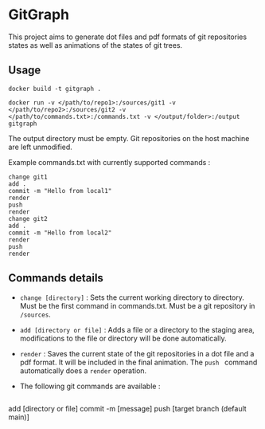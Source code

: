 # GitGraph

This project aims to generate dot files and pdf formats of git repositories states as well as animations of the states of git trees.

## Usage 

`docker build -t gitgraph .`

`docker run -v </path/to/repo1>:/sources/git1 -v </path/to/repo2>:/sources/git2 -v </path/to/commands.txt>:/commands.txt -v </output/folder>:/output gitgraph`

The output directory must be empty. Git repositories on the host machine are left unmodified.

Example commands.txt with currently supported commands :

```
change git1
add .
commit -m "Hello from local1"
render
push
render
change git2
add .
commit -m "Hello from local2"
render
push
render
```

## Commands details

- `change [directory]` : Sets the current working directory to directory. Must be the first command in commands.txt. Must be a git repository in `/sources`.

- `add [directory or file]` : Adds a file or a directory to the staging area, modifications to the file or directory will be done automatically.

- `render` : Saves the current state of the git repositories in a dot file and a pdf format. It will be included in the final animation. The `push `  command automatically does a `render` operation.

- The following git commands are available : 

  ```
add [directory or file] 
commit -m [message]
push [target branch (default main)]

